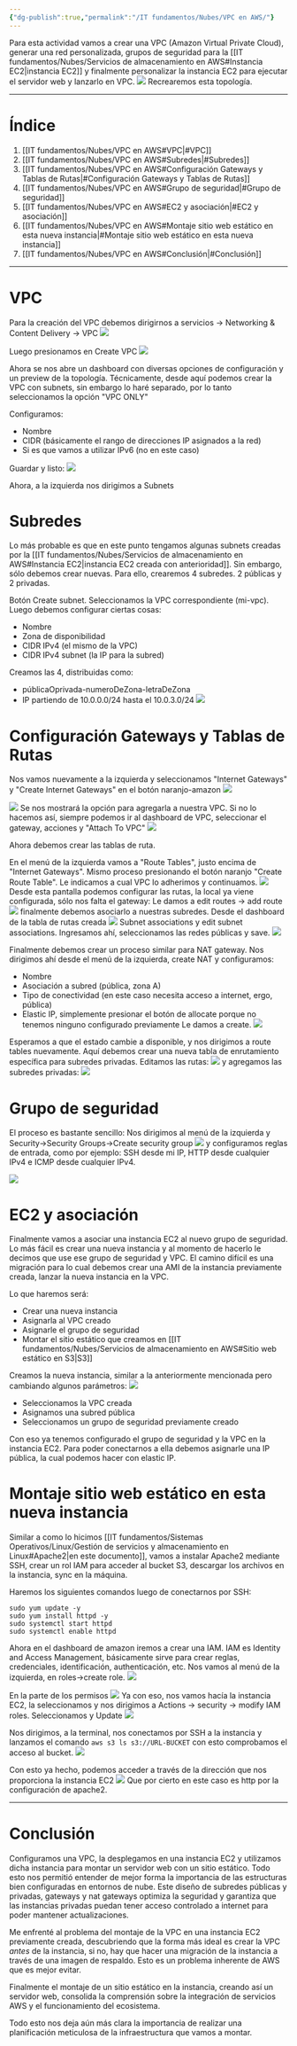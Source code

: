 ```yaml
---
{"dg-publish":true,"permalink":"/IT fundamentos/Nubes/VPC en AWS/"}
---
```


Para esta actividad vamos a crear una VPC (Amazon Virtual Private Cloud), generar una red personalizada, grupos de seguridad para la [[IT fundamentos/Nubes/Servicios de almacenamiento en AWS#Instancia EC2\|instancia EC2]] y finalmente personalizar la instancia EC2 para ejecutar el servidor web y lanzarlo en VPC.
![](https://i.imgur.com/UfaftBM.png)
Recrearemos esta topología.

---

# Índice

1. [[IT fundamentos/Nubes/VPC en AWS#VPC\|#VPC]]
2. [[IT fundamentos/Nubes/VPC en AWS#Subredes\|#Subredes]]
3. [[IT fundamentos/Nubes/VPC en AWS#Configuración Gateways y Tablas de Rutas\|#Configuración Gateways y Tablas de Rutas]]
4. [[IT fundamentos/Nubes/VPC en AWS#Grupo de seguridad\|#Grupo de seguridad]]
5. [[IT fundamentos/Nubes/VPC en AWS#EC2 y asociación\|#EC2 y asociación]]
6. [[IT fundamentos/Nubes/VPC en AWS#Montaje sitio web estático en esta nueva instancia\|#Montaje sitio web estático en esta nueva instancia]]
7. [[IT fundamentos/Nubes/VPC en AWS#Conclusión\|#Conclusión]]

---
<div class="page-break" style="page-break-before: always;"></div>


# VPC

Para la creación del VPC debemos dirigirnos a servicios -> Networking & Content Delivery -> VPC
![](https://i.imgur.com/PYAuNyd.png)

Luego presionamos en Create VPC
![](https://i.imgur.com/HzXLbBX.png)

Ahora se nos abre un dashboard con diversas opciones de configuración y un preview de la topología.
Técnicamente, desde aquí podemos crear la VPC con subnets, sin embargo lo haré separado, por lo tanto seleccionamos la opción "VPC ONLY"
<div class="page-break" style="page-break-before: always;"></div>

Configuramos:
- Nombre
- CIDR (básicamente el rango de direcciones IP asignados a la red)
- Si es que vamos a utilizar IPv6 (no en este caso)

Guardar y listo:
![](https://i.imgur.com/Chl4AdY.png)

Ahora, a la izquierda nos dirigimos a Subnets
<div class="page-break" style="page-break-before: always;"></div>

# Subredes
Lo más probable es que en este punto tengamos algunas subnets creadas por la [[IT fundamentos/Nubes/Servicios de almacenamiento en AWS#Instancia EC2\|instancia EC2 creada con anterioridad]]. Sin embargo, sólo debemos crear nuevas.
Para ello, crearemos 4 subredes. 2 públicas y 2 privadas.

Botón Create subnet.
Seleccionamos la VPC correspondiente (mi-vpc).
Luego debemos configurar ciertas cosas:
- Nombre
- Zona de disponibilidad
- CIDR IPv4 (el mismo de la VPC)
- CIDR IPv4 subnet (la IP para la subred)

Creamos las 4, distribuidas como:
- públicaOprivada-numeroDeZona-letraDeZona
- IP partiendo de 10.0.0.0/24 hasta el 10.0.3.0/24
![](https://i.imgur.com/2TL1Kr9.png)
<div class="page-break" style="page-break-before: always;"></div>

# Configuración Gateways y Tablas de Rutas
Nos vamos nuevamente a la izquierda y seleccionamos "Internet Gateways" y "Create Internet Gateways" en el botón naranjo-amazon
![](https://i.imgur.com/vBWgAAE.png)

![](https://i.imgur.com/qPsZo5a.png)
Se nos mostrará la opción para agregarla a nuestra VPC. Si no lo hacemos así, siempre podemos ir al dashboard de VPC, seleccionar el gateway, acciones y "Attach To VPC"
![](https://i.imgur.com/5SfMD4j.png)

Ahora debemos crear las tablas de ruta.
<div class="page-break" style="page-break-before: always;"></div>

En el menú de la izquierda vamos a "Route Tables", justo encima de "Internet Gateways". Mismo proceso presionando el botón naranjo "Create Route Table".
Le indicamos a cual VPC lo adherimos y continuamos.
![](https://i.imgur.com/NAwIrpX.png)
Desde esta pantalla podemos configurar las rutas, la local ya viene configurada, sólo nos falta el gateway:
Le damos a edit routes -> add route
![](https://i.imgur.com/mQ7GmPa.png)
finalmente debemos asociarlo a nuestras subredes. Desde el dashboard de la tabla de rutas creada
![](https://i.imgur.com/bomDSJa.png)
Subnet associations y edit subnet associations.
Ingresamos ahí, seleccionamos las redes públicas y save.
![](https://i.imgur.com/UYkujee.png)
<div class="page-break" style="page-break-before: always;"></div>

Finalmente debemos crear un proceso similar para NAT gateway.
Nos dirigimos ahí desde el menú de la izquierda, create NAT y configuramos:
- Nombre
- Asociación a subred (pública, zona A)
- Tipo de conectividad (en este caso necesita acceso a internet, ergo, pública)
- Elastic IP, simplemente presionar el botón de allocate porque no tenemos ninguno configurado previamente
Le damos a create.
![](https://i.imgur.com/XbgMfjA.png)

Esperamos a que el estado cambie a disponible, y nos dirigimos a route tables nuevamente.
Aquí debemos crear una nueva tabla de enrutamiento específica para subredes privadas.
Editamos las rutas:
![](https://i.imgur.com/qPtyogL.png)
y agregamos las subredes privadas:
![](https://i.imgur.com/U3Tpnxu.png)
<div class="page-break" style="page-break-before: always;"></div>

# Grupo de seguridad
El proceso es bastante sencillo:
Nos dirigimos al menú de la izquierda y Security->Security Groups->Create security group
![](https://i.imgur.com/IKsxiIw.png)
y configuramos reglas de entrada, como por ejemplo:
SSH desde mi IP, HTTP desde cualquier IPv4 e ICMP desde cualquier IPv4.

![](https://i.imgur.com/6hAB6cv.png)
<div class="page-break" style="page-break-before: always;"></div>

# EC2 y asociación
Finalmente vamos a asociar una instancia EC2 al nuevo grupo de seguridad. Lo más fácil es crear una nueva instancia y al momento de hacerlo le decimos que use ese grupo de seguridad y VPC. El camino difícil es una migración para lo cual debemos crear una AMI de la instancia previamente creada, lanzar la nueva instancia en la VPC.

Lo que haremos será:
- Crear una nueva instancia
- Asignarla al VPC creado
- Asignarle el grupo de seguridad
- Montar el sitio estático que creamos en [[IT fundamentos/Nubes/Servicios de almacenamiento en AWS#Sitio web estático en S3\|S3]]

Creamos la nueva instancia, similar a la anteriormente mencionada pero cambiando algunos parámetros:
![](https://i.imgur.com/BzYakI9.png)
- Seleccionamos la VPC creada
- Asignamos una subred pública
- Seleccionamos un grupo de seguridad previamente creado

Con eso ya tenemos configurado el grupo de seguridad y la VPC en la instancia EC2. Para poder conectarnos a ella debemos asignarle una IP pública, la cual podemos hacer con elastic IP.
<div class="page-break" style="page-break-before: always;"></div>

# Montaje sitio web estático en esta nueva instancia
Similar a como lo hicimos [[IT fundamentos/Sistemas Operativos/Linux/Gestión de servicios y almacenamiento en Linux#Apache2\|en este documento]], vamos a instalar Apache2 mediante SSH, crear un rol IAM para acceder al bucket S3, descargar los archivos en la instancia, sync en la máquina.

Haremos los siguientes comandos luego de conectarnos por SSH:
```
sudo yum update -y
sudo yum install httpd -y
sudo systemctl start httpd
sudo systemctl enable httpd
```

Ahora en el dashboard de amazon iremos a crear una IAM. IAM es Identity and Access Management, básicamente sirve para crear reglas, credenciales, identificación, authenticación, etc.
Nos vamos al menú de la izquierda, en roles->create role.
![](https://i.imgur.com/GNklo4m.png)
<div class="page-break" style="page-break-before: always;"></div>

En la parte de los permisos 
![](https://i.imgur.com/phr0emA.png)
Ya con eso, nos vamos hacía la instancia EC2, la seleccionamos y nos dirigimos a Actions -> security -> modify IAM roles. Seleccionamos y Update
![](https://i.imgur.com/8WgfYEQ.png)
<div class="page-break" style="page-break-before: always;"></div>

Nos dirigimos, a la terminal, nos conectamos por SSH a la instancia y lanzamos el comando
`aws s3 ls s3://URL-BUCKET`
con esto comprobamos el acceso al bucket.
![](https://i.imgur.com/qDJ5C8F.png)

Con esto ya hecho, podemos acceder a través de la dirección que nos proporciona la instancia EC2
![](https://i.imgur.com/c55HP42.png)
Que por cierto en este caso es http por la configuración de apache2.

---
<div class="page-break" style="page-break-before: always;"></div>

# Conclusión

Configuramos una VPC, la desplegamos en una instancia EC2 y utilizamos dicha instancia para montar un servidor web con un sitio estático.
Todo esto nos permitió entender de mejor forma la importancia de las estructuras bien configuradas en entornos de nube.
Este diseño de subredes públicas y privadas, gateways y nat gateways optimiza la seguridad y garantiza que las instancias privadas puedan tener acceso controlado a internet para poder mantener actualizaciones.

Me enfrenté al problema del montaje de la VPC en una instancia EC2 previamente creada, descubriendo que la forma más ideal es crear la VPC *antes* de la instancia, si no, hay que hacer una migración de la instancia a través de una imagen de respaldo. Esto es un problema inherente de AWS que es mejor evitar.

Finalmente el montaje de un sitio estático en la instancia, creando así un servidor web, consolida la comprensión sobre la integración de servicios AWS y el funcionamiento del ecosistema.

Todo esto nos deja aún más clara la importancia de realizar una planificación meticulosa de la infraestructura que vamos a montar.